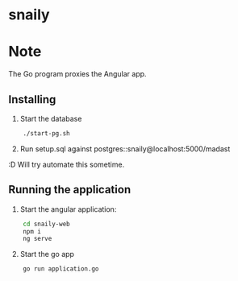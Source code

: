 # snaily



# Note #
The Go program proxies the Angular app.

## Installing

1. Start the database
```bash
    ./start-pg.sh
```
2. Run setup.sql against postgres::snaily@localhost:5000/madast

:D  Will try automate this sometime. 

## Running the application

1. Start the angular application:
```bash
    cd snaily-web
    npm i
    ng serve
```

2. Start the go app
```bash
    go run application.go
```



